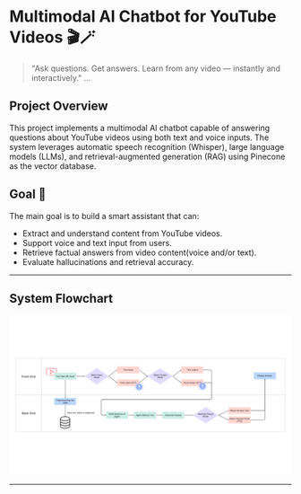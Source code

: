 # Multimodal AI Chatbot for YouTube Videos 🎬🪄  
> "Ask questions. Get answers. Learn from any video — instantly and interactively."
...
## Project Overview
This project implements a multimodal AI chatbot capable of answering questions about YouTube videos using both text and voice inputs. The system leverages automatic speech recognition (Whisper), large language models (LLMs), and retrieval-augmented generation (RAG) using Pinecone as the vector database.

## Goal 🎯
The main goal is to build a smart assistant that can:
- Extract and understand content from YouTube videos.
- Support voice and text input from users.
- Retrieve factual answers from video content(voice and/or text).
- Evaluate hallucinations and retrieval accuracy.

---

## System Flowchart
![Flowchart Diagram](assets/FlowChart.png)


---
